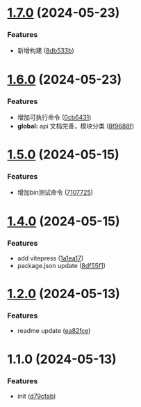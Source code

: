 

# [1.7.0](https://github.com/15210257331/handy-helper/compare/v1.6.0...v1.7.0) (2024-05-23)


### Features

* 新增构建 ([8db533b](https://github.com/15210257331/handy-helper/commit/8db533b235c7afd5bbc03108a22989ff2b7e0522))

# [1.6.0](https://github.com/15210257331/handy-helper/compare/v1.5.0...v1.6.0) (2024-05-23)


### Features

* 增加可执行命令 ([0cb6431](https://github.com/15210257331/handy-helper/commit/0cb6431a8e3370927f5ebb056e9d1aef933c3f09))
* **global:** api 文档完善，模块分类 ([8f9688f](https://github.com/15210257331/handy-helper/commit/8f9688fb5bedb57de4ddd64c2d7f5319a5a618b5))

# [1.5.0](https://github.com/15210257331/handy-helper/compare/v1.4.0...v1.5.0) (2024-05-15)


### Features

* 增加bin测试命令 ([7107725](https://github.com/15210257331/handy-helper/commit/7107725ac058ce6132fa1094fa85bf3eda9a19d0))

# [1.4.0](https://github.com/15210257331/handy-helper/compare/v1.2.0...v1.4.0) (2024-05-15)


### Features

* add vitepress ([1a1ea17](https://github.com/15210257331/handy-helper/commit/1a1ea177d434e4098594a40962cd2989898ee99b))
* package.json update ([8df55f1](https://github.com/15210257331/handy-helper/commit/8df55f184a99a5b0e93d4f8916866e105d288004))

# [1.2.0](https://github.com/15210257331/handy-helper/compare/v1.1.0...v1.2.0) (2024-05-13)


### Features

* readme update ([ea82fce](https://github.com/15210257331/handy-helper/commit/ea82fcef688d86e5c983bf3ebae8b08330953d31))

# 1.1.0 (2024-05-13)


### Features

* init ([d79cfab](https://github.com/15210257331/handy-helper/commit/d79cfabb4955bdcfdcdc117d18cc3e4ddfdb8f79))
